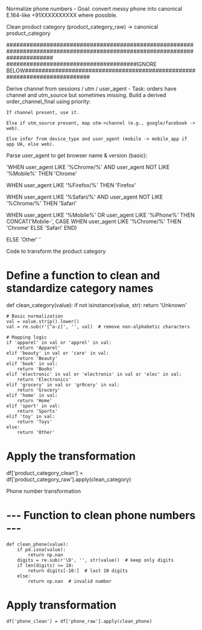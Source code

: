 
Normalize phone numbers - Goal: convert messy phone into canonical E.164-like +91XXXXXXXXXX where possible.

Clean product category (product_category_raw) -> canonical product_category


##############################################################################################################################
#######################################IGNORE BELOW############################################################################

Derive channel from sessions / utm / user_agent - Task: orders have channel and utm_source but sometimes missing. Build a derived order_channel_final using priority:

    If channel present, use it.

    Else if utm_source present, map utm->channel (e.g., google/facebook -> web).

    Else infer from device_type and user_agent (mobile -> mobile_app if app UA, else web).

Parse user_agent to get browser name & version (basic):

  'WHEN user_agent LIKE '%Chrome/%' AND user_agent NOT LIKE '%Mobile%' THEN 'Chrome'
  
  WHEN user_agent LIKE '%Firefox/%' THEN 'Firefox'
  
  WHEN user_agent LIKE '%Safari/%' AND user_agent NOT LIKE '%Chrome/%' THEN 'Safari'
  
  WHEN user_agent LIKE '%Mobile%' OR user_agent LIKE '%iPhone%' THEN CONCAT('Mobile-', CASE WHEN user_agent LIKE '%Chrome/%' THEN 'Chrome' ELSE 'Safari' END)
  
  ELSE 'Other' '


  Code to transform the product category

  # Define a function to clean and standardize category names
def clean_category(value):
    if not isinstance(value, str):
        return 'Unknown'
    
    # Basic normalization
    val = value.strip().lower()
    val = re.sub(r'[^a-z]', '', val)  # remove non-alphabetic characters

    # Mapping logic
    if 'apparel' in val or 'apprel' in val:
        return 'Apparel'
    elif 'beauty' in val or 'care' in val:
        return 'Beauty'
    elif 'book' in val:
        return 'Books'
    elif 'electronic' in val or 'electronix' in val or 'elec' in val:
        return 'Electronics'
    elif 'grocery' in val or 'gr0cery' in val:
        return 'Grocery'
    elif 'home' in val:
        return 'Home'
    elif 'sport' in val:
        return 'Sports'
    elif 'toy' in val:
        return 'Toys'
    else:
        return 'Other'

# Apply the transformation
df['product_category_clean'] = df['product_category_raw'].apply(clean_category)


Phone number transformation 

# --- Function to clean phone numbers ---
    def clean_phone(value):
        if pd.isna(value):
            return np.nan
        digits = re.sub(r'\D', '', str(value))  # keep only digits
        if len(digits) >= 10:
            return digits[-10:]  # last 10 digits
        else:
            return np.nan  # invalid number

# Apply transformation
    df['phone_clean'] = df['phone_raw'].apply(clean_phone)


